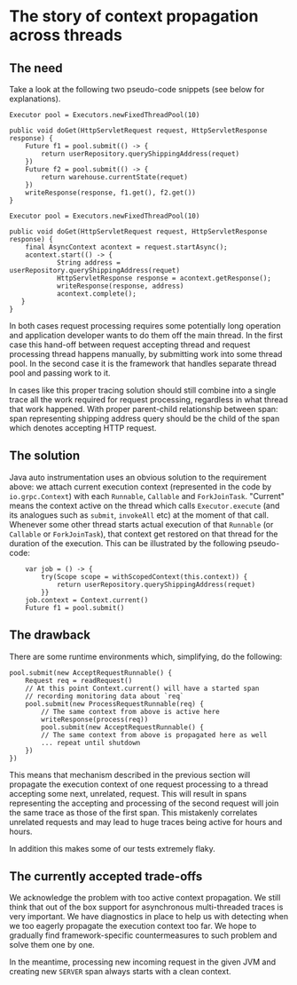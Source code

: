 # The story of context propagation across threads

## The need
Take a look at the following two pseudo-code snippets (see below for explanations).

```
Executor pool = Executors.newFixedThreadPool(10)

public void doGet(HttpServletRequest request, HttpServletResponse response) {
    Future f1 = pool.submit(() -> {
        return userRepository.queryShippingAddress(requet)
    })
    Future f2 = pool.submit(() -> {
        return warehouse.currentState(requet)
    })
    writeResponse(response, f1.get(), f2.get())
}
```

```
Executor pool = Executors.newFixedThreadPool(10)

public void doGet(HttpServletRequest request, HttpServletResponse response) {
    final AsyncContext acontext = request.startAsync();
    acontext.start(() -> {
            String address = userRepository.queryShippingAddress(requet)
            HttpServletResponse response = acontext.getResponse();
            writeResponse(response, address)
            acontext.complete();
   }
}
```

In both cases request processing requires some potentially long operation and application developer
wants to do them off the main thread. In the first case this hand-off between request accepting thread
and request processing thread happens manually, by submitting work into some thread pool.
In the second case it is the framework that handles separate thread pool and passing work to it.

In cases like this proper tracing solution should still combine into a single trace all the work
required for request processing, regardless in what thread that work happened. With proper
parent-child relationship between span: span representing shipping address query should be the child
of the span which denotes accepting HTTP request.

## The solution
Java auto instrumentation uses an obvious solution to the requirement above: we attach current execution
context (represented in the code by `io.grpc.Context`) with each `Runnable`, `Callable` and `ForkJoinTask`.
"Current" means the context active on the thread which calls `Executor.execute` (and its analogues
such as `submit`, `invokeAll` etc) at the moment of that call. Whenever some other thread starts
actual execution of that `Runnable` (or `Callable` or `ForkJoinTask`), that context get restored
on that thread for the duration of the execution. This can be illustrated by the following pseudo-code:

```
    var job = () -> {
        try(Scope scope = withScopedContext(this.context)) {
            return userRepository.queryShippingAddress(requet)
        }}
    job.context = Context.current()
    Future f1 = pool.submit()

```

## The drawback
There are some runtime environments which, simplifying, do the following:
```
pool.submit(new AcceptRequestRunnable() {
    Request req = readRequest()
    // At this point Context.current() will have a started span
    // recording monitoring data about `req`
    pool.submit(new ProcessRequestRunnable(req) {
        // The same context from above is active here
        writeResponse(process(req))
        pool.submit(new AcceptRequestRunnable() {
        // The same context from above is propagated here as well
        ... repeat until shutdown
    })
})
```

This means that mechanism described in the previous section will propagate the execution context
of one request processing to a thread accepting some next, unrelated, request.
This will result in spans representing the accepting and processing of the second request will join
the same trace as those of the first span. This mistakenly correlates unrelated requests and may lead
to huge traces being active for hours and hours.

In addition this makes some of our tests extremely flaky.

## The currently accepted trade-offs
We acknowledge the problem with too active context propagation. We still think that out of the box
support for asynchronous multi-threaded traces is very important. We have diagnostics in place to
help us with detecting when we too eagerly propagate the execution context too far. We hope to
gradually find framework-specific countermeasures to such problem and solve them one by one.

In the meantime, processing new incoming request in the given JVM and creating new `SERVER` span
always starts with a clean context.
